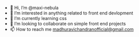 - 👋 Hi, I’m @maxi-nebula
- 👀 I’m interested in anything related to front end devlopment
- 🌱 I’m currently learning css
- 💞️ I’m looking to collaborate on simple front end projects
- 📫 How to reach me madhuravichandranofficial@gmail.com

<!---
maxi-nebula/maxi-nebula is a ✨ special ✨ repository because its `README.md` (this file) appears on your GitHub profile.
You can click the Preview link to take a look at your changes.
--->
